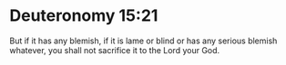 # Deuteronomy 15:21

But if it has any blemish, if it is lame or blind or has any serious blemish whatever, you shall not sacrifice it to the Lord your God.

